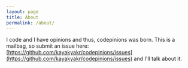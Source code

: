 ```yaml
---
layout: page
title: About
permalink: /about/
---
```


I code and I have opinions and thus, codepinions was born. This is a mailbag, so
submit an issue here: [https://github.com/kayakyakr/codepinions/issues](https://github.com/kayakyakr/codepinions/issues) and
I'll talk about it.
